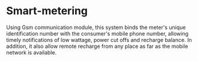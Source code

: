# Smart-metering
Using Gsm communication module, this system binds the meter's unique identification number with the consumer's mobile phone number, allowing timely notifications of low wattage, power cut offs and recharge balance. In addition, it also allow remote recharge from any place as far as the mobile network is available. 
